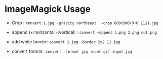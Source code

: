 # ImageMagick Usage


* Crop : ` convert 1.jpg -gravity northeast  -crop 800x500+0+0 1111.jpg `

* append (+:horizontal -:vertical) : ` convert +append 1.png 2.png out.png `

* add white border: ` convert 1.jpg -border 2x2 11.jpg `

* convert format : `convert -format jpg input.gif input.jpg`
